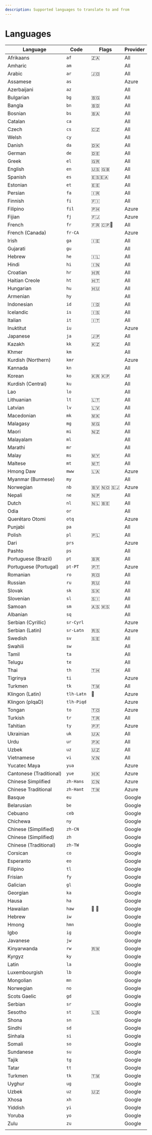 ```yaml
---
description: Supported languages to translate to and from
---
```


# Languages

| Language                | Code       | Flags          | Provider |
| ----------------------- | ---------- | -------------- | -------- |
| Afrikaans               | `af`       | 🇿🇦           | All      |
| Amharic                 | `am`       |                | All      |
| Arabic                  | `ar`       | 🇯🇴           | All      |
| Assamese                | `as`       |                | Azure    |
| Azerbaijani             | `az`       |                | All      |
| Bulgarian               | `bg`       | 🇧🇬           | All      |
| Bangla                  | `bn`       | 🇧🇩           | All      |
| Bosnian                 | `bs`       | 🇧🇦           | All      |
| Catalan                 | `ca`       |                | All      |
| Czech                   | `cs`       | 🇨🇿           | All      |
| Welsh                   | `cy`       |                | All      |
| Danish                  | `da`       | 🇩🇰           | All      |
| German                  | `de`       | 🇩🇪           | All      |
| Greek                   | `el`       | 🇬🇷           | All      |
| English                 | `en`       | 🇺🇸 🇬🇧      | All      |
| Spanish                 | `es`       | 🇪🇸🇪🇦       | All      |
| Estonian                | `et`       | 🇪🇪           | All      |
| Persian                 | `fa`       | 🇮🇷           | All      |
| Finnish                 | `fi`       | 🇫🇮           | All      |
| Filipino                | `fil`      | 🇵🇭           | Azure    |
| Fijian                  | `fj`       | 🇫🇯           | Azure    |
| French                  | `fr`       | 🇫🇷 🇨🇵🥖    | All      |
| French (Canada)         | `fr-CA`    |                | Azure    |
| Irish                   | `ga`       | 🇮🇪           | All      |
| Gujarati                | `gu`       |                | All      |
| Hebrew                  | `he`       | 🇮🇱           | All      |
| Hindi                   | `hi`       | 🇮🇳           | All      |
| Croatian                | `hr`       | 🇭🇷           | All      |
| Haitian Creole          | `ht`       | 🇭🇹           | All      |
| Hungarian               | `hu`       | 🇭🇺           | All      |
| Armenian                | `hy`       |                | All      |
| Indonesian              | `id`       | 🇮🇩           | All      |
| Icelandic               | `is`       | 🇮🇸           | All      |
| Italian                 | `it`       | 🇮🇹           | All      |
| Inuktitut               | `iu`       |                | Azure    |
| Japanese                | `ja`       | 🇯🇵           | All      |
| Kazakh                  | `kk`       | 🇰🇿           | All      |
| Khmer                   | `km`       |                | All      |
| Kurdish (Northern)      | `kmr`      |                | Azure    |
| Kannada                 | `kn`       |                | All      |
| Korean                  | `ko`       | 🇰🇷 🇰🇵      | All      |
| Kurdish (Central)       | `ku`       |                | All      |
| Lao                     | `lo`       |                | All      |
| Lithuanian              | `lt`       | 🇱🇹           | All      |
| Latvian                 | `lv`       | 🇱🇻           | All      |
| Macedonian              | `mk`       | 🇲🇰           | All      |
| Malagasy                | `mg`       | 🇲🇬           | All      |
| Maori                   | `mi`       | 🇳🇿           | All      |
| Malayalam               | `ml`       |                | All      |
| Marathi                 | `mr`       |                | All      |
| Malay                   | `ms`       | 🇲🇾           | All      |
| Maltese                 | `mt`       | 🇲🇹           | All      |
| Hmong Daw               | `mww`      | 🇱🇦           | Azure    |
| Myanmar (Burmese)       | `my`       |                | All      |
| Norwegian               | `nb`       | 🇧🇻 🇳🇴 🇸🇯 | Azure    |
| Nepali                  | `ne`       | 🇳🇵           | All      |
| Dutch                   | `nl`       | 🇳🇱 🇧🇪      | All      |
| Odia                    | `or`       |                | All      |
| Querétaro Otomi         | `otq`      |                | Azure    |
| Punjabi                 | `pa`       |                | All      |
| Polish                  | `pl`       | 🇵🇱           | All      |
| Dari                    | `prs`      |                | Azure    |
| Pashto                  | `ps`       |                | All      |
| Portuguese (Brazil)     | `pt`       | 🇧🇷           | All      |
| Portuguese (Portugal)   | `pt-PT`    | 🇵🇹           | Azure    |
| Romanian                | `ro`       | 🇷🇴           | All      |
| Russian                 | `ru`       | 🇷🇺           | All      |
| Slovak                  | `sk`       | 🇸🇰           | All      |
| Slovenian               | `sl`       | 🇸🇮           | All      |
| Samoan                  | `sm`       | 🇦🇸 🇼🇸      | All      |
| Albanian                | `sq`       |                | All      |
| Serbian (Cyrillic)      | `sr-Cyrl`  |                | Azure    |
| Serbian (Latin)         | `sr-Latn`  | 🇷🇸           | Azure    |
| Swedish                 | `sv`       | 🇸🇪           | All      |
| Swahili                 | `sw`       |                | All      |
| Tamil                   | `ta`       |                | All      |
| Telugu                  | `te`       |                | All      |
| Thai                    | `th`       | 🇹🇭           | All      |
| Tigrinya                | `ti`       |                | Azure    |
| Turkmen                 | `tk`       | 🇹🇲           | All      |
| Klingon (Latin)         | `tlh-Latn` | 🖖             | Azure    |
| Klingon (pIqaD)         | `tlh-Piqd` |                | Azure    |
| Tongan                  | `to`       | 🇹🇴           | Azure    |
| Turkish                 | `tr`       | 🇹🇷           | All      |
| Tahitian                | `ty`       | 🇵🇫           | Azure    |
| Ukrainian               | `uk`       | 🇺🇦           | All      |
| Urdu                    | `ur`       | 🇵🇰           | All      |
| Uzbek                   | `uz`       | 🇺🇿           | All      |
| Vietnamese              | `vi`       | 🇻🇳           | All      |
| Yucatec Maya            | `yua`      |                | Azure    |
| Cantonese (Traditional) | `yue`      | 🇭🇰           | Azure    |
| Chinese Simplified      | `zh-Hans`  | 🇨🇳           | Azure    |
| Chinese Traditional     | `zh-Hant`  | 🇹🇼           | Azure    |
| Basque                  | `eu`       |                | Google   |
| Belarusian              | `be`       |                | Google   |
| Cebuano                 | `ceb`      |                | Google   |
| Chichewa                | `ny`       |                | Google   |
| Chinese (Simplified)    | `zh-CN`    |                | Google   |
| Chinese (Simplified)    | `zh`       |                | Google   |
| Chinese (Traditional)   | `zh-TW`    |                | Google   |
| Corsican                | `co`       |                | Google   |
| Esperanto               | `eo`       |                | Google   |
| Filipino                | `tl`       |                | Google   |
| Frisian                 | `fy`       |                | Google   |
| Galician                | `gl`       |                | Google   |
| Georgian                | `ka`       |                | Google   |
| Hausa                   | `ha`       |                | Google   |
| Hawaiian                | `haw`      | 🤙 🍍          | Google   |
| Hebrew                  | `iw`       |                | Google   |
| Hmong                   | `hmn`      |                | Google   |
| Igbo                    | `ig`       |                | Google   |
| Javanese                | `jw`       |                | Google   |
| Kinyarwanda             | `rw`       | 🇷🇼           | Google   |
| Kyrgyz                  | `ky`       |                | Google   |
| Latin                   | `la`       |                | Google   |
| Luxembourgish           | `lb`       |                | Google   |
| Mongolian               | `mn`       |                | Google   |
| Norwegian               | `no`       |                | Google   |
| Scots Gaelic            | `gd`       |                | Google   |
| Serbian                 | `sr`       |                | Google   |
| Sesotho                 | `st`       | 🇱🇸           | Google   |
| Shona                   | `sn`       |                | Google   |
| Sindhi                  | `sd`       |                | Google   |
| Sinhala                 | `si`       |                | Google   |
| Somali                  | `so`       |                | Google   |
| Sundanese               | `su`       |                | Google   |
| Tajik                   | `tg`       |                | Google   |
| Tatar                   | `tt`       |                | Google   |
| Turkmen                 | `tk`       | 🇹🇲           | Google   |
| Uyghur                  | `ug`       |                | Google   |
| Uzbek                   | `uz`       | 🇺🇿           | Google   |
| Xhosa                   | `xh`       |                | Google   |
| Yiddish                 | `yi`       |                | Google   |
| Yoruba                  | `yo`       |                | Google   |
| Zulu                    | `zu`       |                | Google   |
|                         |            |                |          |
